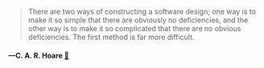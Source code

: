 > There are two ways of constructing a software design; one way is to make it so simple that there are obviously no deficiencies, and the other way is to make it so complicated that there are no obvious deficiencies. The first method is far more difficult.
  #### —C. A. R. Hoare [:scroll:](http://quotes.stormconsultancy.co.uk/quotes/24)